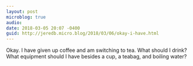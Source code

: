 ```yaml
---
layout: post
microblog: true
audio: 
date: 2018-03-05 20:07 -0400
guid: http://jeredb.micro.blog/2018/03/06/okay-i-have.html
---
```

Okay. I have given up coffee and am switching to tea. What should I drink? What equipment should I have besides a cup, a teabag, and boiling water?
